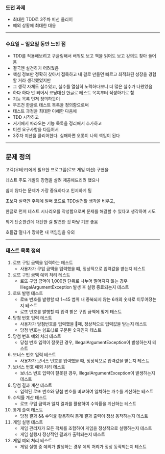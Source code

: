 ### 도전 과제

- 최대한 TDD로 3주차 미션 클리어
- 예외 상황에 최대한 대응

---

### 수요일 ~ 일요일 동안 느낀 점

- TDD를 적용해보려고 구글링해서 배워도 보고 책을 읽어도 보고 강의도 찾아 들어봄
- 결국엔 실천하기 어려웠음
- 핵심 정보만 정확히 찾아서 접목하고 내 걸로 만들면 빠르고 최적화된 성장을 경험할 거라 생각했었지만
- 그 생각 자체도 실수였고, 실수를 열심히 노력하다보니 더 많은 실수가 나왔었음
- 하다 하다 안 되어서 코딩대신 한글로 테스트 목록부터 작성하기로 함
- 기능 목록 먼저 정의하듯이
- 무조건 한글로 테스트 목록을 정의함으로써
- 테스트 과정을 최대한 이해한 다음에
- TDD 시작하고
- 거기에서 따라오는 기능 목록을 정리해서 추가하고
- 미션 요구사항을 다듬어서
- 3주차 미션을 클리어한다. 실패하면 오롯이 나의 책임이 된다

---

## 문제 정의

고객(우테코)에게 필요한 프로그램(로또 게임 미션) 구현을

테스트 주도 개발의 장점을 살려 제공해드리려 했으나

쉽지 않다는 문제가 가장 중요하다고 인지하게 됨

초보자 실력인 주제에 벌써 코드로 TDD실천할 생각을 비우고,

한글로 먼저 테스트 시나리오를 작성함으로써 문제를 해결할 수 있다고 생각하여 시도

되게 단순한건데 대단한 걸 발견한 것 마냥 기분 좋음

호들갑 떨다가 망하면 내 책임임을 유의


---

### 테스트 목록 정의

1. 로또 구입 금액을 입력하는 테스트
    - 사용자가 구입 금액을 입력했을 떄, 정상적으로 입력값을 받는지 테스트
2. 로또 구입 금액 예외 처리 테스트
    -  로또 구입 금액이 1,000원 단위로 나누어 떨어지지 않는 경우 IllegalArgumentException 발생 후 실행 종료되는지 테스트
3. 로또 발행 테스트
    - 로또 번호를 발행할 떄  1~45 범위 내 중복되지 않는 6개의 숫자로 이루어졌는지 테스트
    - 로또 번호를 발행할 떄 입력 받은 구입 금액에 맞게 테스트
4. 당첨 번호 입력 테스트
    - 사용자가 당첨번호를 입력했을 때, 정상적으로 입력값을 받는지 테스트
    - 당첨 번호는 쉼표(,)로 구분된 숫자인지 테스트
5. 당첨 번호 예외 처리 테스트
    - 당첨 번호 입력이 잘못된 경우, IllegalArgumentException이 발생하는지 테스트
6. 보너스 번호 입력 테스트
    - 사용자가 보너스 번호를 입력했을 때, 정상적으로 입력값을 받는지 테스트
7. 보너스 번호 예외 처리 테스트
    - 보너스 번호 입력이 잘못된 경우, IllegalArgumentException이 발생하는지 테스트
8. 당첨 결과 계산 테스트
    - 입력된 로또 번호와 당첨 번호를 비교하여 일치하는 개수를 계산하는 테스트
9. 수익률 계산 테스트
    - 로또 구입 금액과 일치 결과를 활용하여 수익률을 계산하는 테스트
10. 통계 출력 테스트
    - 당첨 결과 && 수익률 활용하여 통계 결과 출력이 정상 동작하는지 테스트
11. 게임 실행 테스트
    - 게임 관리자가 모든 객체를 조합하여 게임을 정상적으로 실행하는지 테스트
    - 게임 실행시 정상적인 결과가 출력되는지 테스트
12. 게임 예외 처리 테스트
    - 게임 실행 중 예외가 발생하는 경우 예외 처리가 정상 동작되는지 테스트